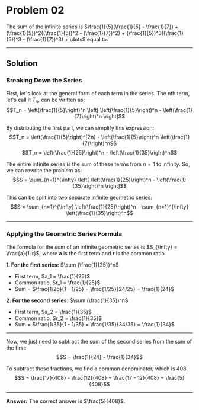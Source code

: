 # Problem 02

The sum of the infinite series is $\frac{1}{5}(\frac{1}{5} - \frac{1}{7}) + (\frac{1}{5})^2((\frac{1}{5})^2 - (\frac{1}{7})^2) + (\frac{1}{5})^3((\frac{1}{5})^3 - (\frac{1}{7})^3) + \dots$ equal to:



---

## Solution

### Breaking Down the Series 

First, let's look at the general form of each term in the series. The nth term, let's call it $T_n$, can be written as:
$$T_n = \left(\frac{1}{5}\right)^n \left[ \left(\frac{1}{5}\right)^n - \left(\frac{1}{7}\right)^n \right]$$

By distributing the first part, we can simplify this expression:
$$T_n = \left(\frac{1}{5}\right)^{2n} - \left(\frac{1}{5}\right)^n \left(\frac{1}{7}\right)^n$$
$$T_n = \left(\frac{1}{25}\right)^n - \left(\frac{1}{35}\right)^n$$

The entire infinite series is the sum of these terms from $n=1$ to infinity. So, we can rewrite the problem as:
$$S = \sum_{n=1}^{\infty} \left[ \left(\frac{1}{25}\right)^n - \left(\frac{1}{35}\right)^n \right]$$

This can be split into two separate infinite geometric series:
$$S = \sum_{n=1}^{\infty} \left(\frac{1}{25}\right)^n - \sum_{n=1}^{\infty} \left(\frac{1}{35}\right)^n$$

***

### Applying the Geometric Series Formula 

The formula for the sum of an infinite geometric series is $S_{\infty} = \frac{a}{1-r}$, where **a** is the first term and **r** is the common ratio.

**1. For the first series:** $\sum (\frac{1}{25})^n$
* First term, $a_1 = \frac{1}{25}$
* Common ratio, $r_1 = \frac{1}{25}$
* Sum = $\frac{1/25}{1 - 1/25} = \frac{1/25}{24/25} = \frac{1}{24}$

**2. For the second series:** $\sum (\frac{1}{35})^n$
* First term, $a_2 = \frac{1}{35}$
* Common ratio, $r_2 = \frac{1}{35}$
* Sum = $\frac{1/35}{1 - 1/35} = \frac{1/35}{34/35} = \frac{1}{34}$

***


Now, we just need to subtract the sum of the second series from the sum of the first:
$$S = \frac{1}{24} - \frac{1}{34}$$

To subtract these fractions, we find a common denominator, which is 408.
$$S = \frac{17}{408} - \frac{12}{408} = \frac{17 - 12}{408} = \frac{5}{408}$$



---

**Answer:** The correct answer is  $\frac{5}{408}$.